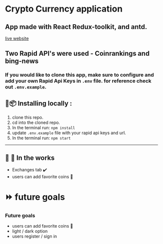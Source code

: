 # Crypto Currency application

## App made with React Redux-toolkit, and antd.

[live website](https://cryptocurrencyinfo.netlify.app/)
## Two Rapid API's were used - Coinrankings and bing-news

### If you would like to clone this app, make sure to configure and add your own Rapid Api Keys in `.env` file. for reference check out `.env.example`.

## :floppy_disk::package: Installing locally :

1. clone this repo.
2. cd into the cloned repo.
3. In the terminal run: `npm install`
4. update `.env.example` file with your rapid api keys and url.
5. In the terminal run: `npm start`

---

## :construction_worker: :construction: In the works

- Exchanges tab ✔️
- users can add favorite coins 🔴

# :fast_forward: future goals

### Future goals

- users can add favorite coins 🔴
- light / dark option
- users register / sign in 
